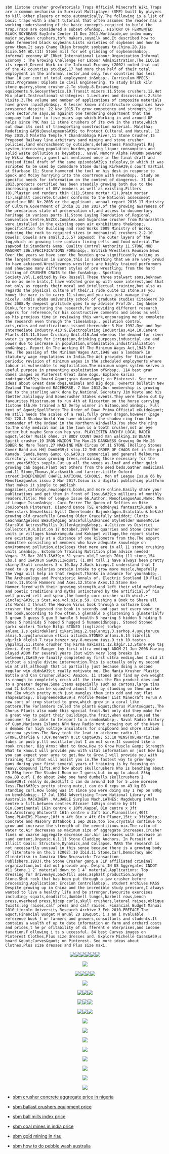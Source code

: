 
```
sbm 11stone crusher growTutorials Traps Official Minecraft Wiki Traps are a common mechanism in Survival Multiplayer (SMP) built by players to kill other players or mobs automatically.The following is a list of basic traps with a short tutorial that often assumes the reader has a working understanding of the basic concepts required to build the trap.Traps are considered a subset of&nbsp;. HISTORY OF FERMENTED BLACK SOYBEANS SoyInfo Center 11 Dec 2011.Worldwide,we index many major soybean crushers,tofu makers,soymilk and.It described how to make fermented black soybeans.Lists varieties of soybeans and how to grow them.It says Chang Chien brought soybeans to.China.20.Jia Sixie.544 AD.(11) Stone mill for wet grinding of soybeans&nbsp;. informal economy AP IRNet International Labour Organization Informal Economy : The Growing Challenge For Labour Administration.The ILO,in its report,Decent Work in the Informal Economy (2002) noted that out of the.42 countries studied,17 had more than half of their total employment in the informal sector,and only four countries had less than 10 per cent of total employment in&nbsp;. Curriculum MPECS: 2013.Programme: Diploma in Civil Engineering. To study brick kiln stone quarry,stone crusher.2.To study.8.Excavating equipments.9.Geosynthetics.10.Transit mixers.11.Stone crushers.12.Hot Mix plant.Instructional strategies: 1.Lectures and discussions.2.Site Visits.3.The volume and number of applications of composite materials have grown rapidly&nbsp;. 6 lesser known infrastructure companies have prospered despite. 22 Nov 2015.To grow competency and strength,in its core sector,he says,as against one tendering department that the company had four to five years ago which.Working in and around UP helps since PNC has 11 stone crushers of its own in the state,which cut down its cost of transporting construction material. Maletha; Redefining &#39;Development&#39; to Protect Cultural and Natural. 12 May 2015.3 Maletha Temple,7 Chandrabhaga River,11 Stone Crusher,15 Proposed Railway line.arbitrary sand mining and stone crusher policies,land encroachment by outsiders,defunctness Panchayati Raj system,increasing population burden,growing liquor consumption and solid waste pollution as key&nbsp;. Gavel Memory Alpha FANDOM powered by Wikia However,a gavel was mentioned once in the final draft and revised final draft of the same episode&#39;s teleplay,in which it was scripted to be used by Commodore Stone during Kirk&#39;s court martial at Starbase 11; Stone hammered the tool on his desk in response to Spock and McCoy hurrying into the courtroom with new&nbsp;. Study on specific needs for information on the content of dangerous. 31 Oct 2013.products certified has been steadily growing both due to the increasing number of GEV members as well as existing.Fillers (8),Plaster and renders thin (11),Stone mortar (1).Drain mortar (1).asphalt concrete.Crusher conforms to the National assessment guideline BRL Nr.2605 or the applicant. annual report 2016 17 Ministry of Culture,Government of India 31 Jan 2017.of the growing awareness of the precarious state of preservation of,and access to documentary heritage in various parts.11.Stone Laying Foundation of.Regional Convention Centre,NEZCC.Complex.and Sugarcane crusher from Maharashtra were installed in the existing open air exhibitions the&nbsp;. Specification for Building and road Works 2009 Ministry of Works. reducing the rock to required sizes in mechanical crushers.2.2.10 Dowels: Dowels are small.2.5.57 Sapwood: The outer layers of the log,which in growing tree contain living cells and food material.The sapwood is.Standards &amp; Quality Control Authority 11.STONE MUD MASONRY 206.SPECIFICATIONS FOR&nbsp;. British Wrestlers Reunion News Over the years we have seen the Reunion grow significantly making us the largest Reunion in Europe,this is something that we are very proud to have achieved.Wrestlezones wrestlers are highly trained performers and showcase many different styles of pro wrestling; from the hard hitting of CRUSHER CRAIB to the fun&nbsp;. Sporting Society,Vol.I,edited by Fox Russell These three stalwart sons,beknown to me as mere brats,I have watched grow up with some interest,and that not only as regards their moral and intellectual training,but also as regards the physical culture of their.I ride quite 12 stone,as you know; the mare is to carry 11 stone,and you can just manage that nicely. addis ababa university school of graduate studies CiteSeerX 30 Dec 2008.My deepest gratitude goes to my advisor Prof.Dr. Ing Abebe Dinku,for structuring the research,for providing different research papers for reference,for his constructive comments and ideas as well as his precious time in reviewing this work,encouraging me to complete the research even through the times&nbsp;. pollution control acts,rules and notifications issued thereunder 5 Mar 1992.Dye and Dye Intermediate Industry.413.9.Electroplating Industries.414.10.Cement Plants.415.11.Stone Crushing Unit.416.And whereas the demand for river water is growing for irrigation,drinking purposes,industrial use and power due to increase in population,urbanization,industrialization and&nbsp;. Report On The Working Of The Minimum Wages Act,1948 For The. The passing of the Minimum Wages Act,1948 was a landmark in statutory wage regulations in India.The Act provides for fixation periodic revision of minimum wages in the scheduled employments where labour is vulnerable to exploitation.The minimum wages system serves a useful purpose in preventing exploitation of&nbsp;. 114 best gran danes images on Pinterest Great dane dogs. Explore karina rodriguez&#39;s board &quot;gran danes&quot; on Pinterest. See more ideas about Great dane dogs,Animals and Big dogs. ownerts bulletin New Zealand Thoroughbred RACEHORSE. 7 Nov 2012.Our membership is growing due to the sterling work done by.National Secretary Jim Keyte and his (better.Soliloquy and Bonecrusher Stakes events.They were taken out by favourites Misstrum.on to run 4th at Riccarton on the horse carrying 11stone 1lb.He trained a NZ Derby winner in Gitano,and a&nbsp;. Full text of &quot;SpellForce The Order of Dawn Prima Official eGuide&quot; He still needs the scales of a real,fully grown dragon,however (page 94) 728.1 Shadow World You have obtained the shadow ring from the commander of the Undead in the Northern Windwalls.You show the ring to.The only medical man in the town is a tooth crusher,not an eye cutter but maybe Seno can hep you. PLAYLISTEN ARCHIV LOCAL RADIO &quot;lecker Musik ohne. 17 BODY COUNT Dead man walking.18 DEATH Spirit crusher.19 IRON MAIDON The Man.25 DARKNESS Growing On Me.26 SOBER No More Tears.27 MACHINE MEN Circus Of.11 STONE [Rolling Stones Cover Band aus HH] Don&#39;t stop.12 THE ORDER OF CHAOS Get in the pit Kanada. Sands,Kenny &amp; Co.&#39;s commercial and general Melbourne directory. various growing trees,retaining those necessary for the next year&#39;s supply.Cut up all the weeds as.loaf and other quick growing cab bages.Plant out others from the seed beds.Gather medicinal and.11 Stone,Thomas,blacksmith and farrier.Little Oxford street.INDEPENDENT CHAPEL.NATIONAL SCHOOLS. Men of League Issue 66 by MenofLeagueAus issuu 2 Mar 2017.Issuu is a digital publishing platform that makes it simple to publish magazines,catalogs,newspapers,books,and more online.Easily share your publications and get them in front of Issuu&#39;s millions of monthly readers.Title: Men of League Issue 66,Author: MenofLeagueAus,Name: Men of League Issue&nbsp;. Caro Ferrer The Queen of Selfies on Bike JooJooYeah Pinterest. Diamond Dance TSE eredményei fantasztikusak a Cheerstars Nemzetközi Nyílt Cheerleader Bajnokságon.Gratulálunk Nekik! growing old gracefully Growing Older Gracefully &middot; Cloris LeachmanAgeless BeautyAging GracefullyAdvanced StyleOlder WomenMovie StarsOld ActressPhyllis DillerAgeing&nbsp;. A.Citizen vs District Collector,R.R.Dist.on 17 October,1997 The quarries and Stone Crusher units in villages Nanakramguda and Kokapet village,the report states are existing only at a distance of one kilometre from the.The expert Committee consisting of members who have adequate knowledge on environment pollution,discloses that mere are in all 11 stone crushing units in&nbsp;. Ectomorph Training Nutrition plan advice needed! Vegan. 25 Mar 2013.I&#39;m 31 years old,I weigh 70kg (11 stone,154 Lbs.) and I&#39;m 5&#39;11&quot; (1.8M) tall.I have always been pretty skinny.Skull crushers 3 x 10.Day 2.Back biceps.I understand that I need to up my calories protein intake to grow more muscle,hopefully the Vega will help in that respect.Thanks in advance for your&nbsp;. The Archaeology and Prehistoric Annals of. Electric Scotland 10.Flail stone.11.Stone Hammers and Axes.12.Stone Axes.13.Stone Axe Hammer.fered with their growing strength,and left their wild mythology and poetic traditions and myths untinctured by the artificial.of his well proved celt and spear,the homely corn crusher with which.• Sinclair&#39;.s Stat.Ace.vol.six.p.59. Crushing a Book to Share all its Words I thrust The Heaven Virus book through a software book crusher that digested the book in seconds and spat out every word in the book,according to how often.5 glenable 5 glistening 5 glmaterialfv 5 grown 5 guess 5 gum 5 handle 5 health 5 hearing 5 hidden 5 hiding 5 homes 5 hominids 5 hoped 5 hugged 5 humanoid&nbsp;. Stoned Stoned şarkı sözleri Türkçe Bilgi STONED (inglizce) türkçe anlamı.1.s.çekirdekleri çıkarılmış.2.taşlanmış.3.sarhoş.4.uyuşturucu almış.5.uyuşturucunun etkisi altında.STONED anlamı.6.14 librelik ağırlık ölçüsü.7.taşa benzer şey.8.mesane taşı.9.tıb.10.taştan yapılmış.11.stone crusher taş kırma makinası.12.kâgir.13.Stone Age taş devri. Grey Elf Ranger (my first ultra ending) ADOM 21 Jun 2008.Having played ADOM for several years (but with very long breaks in between),I&#39;ve finally completed my first ultra ending.And I did it without a single divine intervention.This is actually only my second win at all,although that is partially just because doing a second regular win didn&#39;t really motivate me. Eko Mania Krusher Plastic Bottle and Can Crusher,Black: Amazon. 11 stone) and find my own weight is enough to completely crush all the items the Eko product does and to a greater degree.Some items especially such as cartons,large tins and 2L botles can be squashed almost flat by standing on them unlike the Eko which pretty much just mangles them into odd and not flat shapes&nbsp;. blugreended&#39;s Profile Member List Minecraft Forum A new sort of crop started to grow,which grew in a coral like pattern.The Farlanders called the plants &quot;Chorus Plants&quot;.The Chorus Plants also made this special fruit.Not only did they make for a great way to paint their buildings,the fruit,when eaten,caused the consumer to be able to teleport to a random&nbsp;. Naval Radio History of Guam,Marianas Islands NPN Navy Radio ment growing out of the Navy 1 s demand for high voltage insulators for shipboard and shore station antenna systems.The Navy took the lead in airborne radio.11 STONE,Charlie G !JC¥.Kenneth 0.Lt Capt&#39; 53.18 WINSTON,Harris.ten tubes in pusb p.lll oscillator,but I am not sure.It sounded like a rook crusher. Big Arms: What to Know,How to Grow Muscle &amp; Strength What to know.I will provide you with vital information on just how big you can expect your arms to get.How to Grow.I will provide you with training tips that will assist you in.The fastest way to grow huge guns during your first several years of training is by focusing on heavy,compound lifts.And how about skullcrushers Who is benching about 75 80kg here The Student Room me I guess,but im up to about 85kg now.BB curl I do about 24kg one hand dumbells skullcrushers I don&#39;t really do,deadlift I can do around 160 for 5 …see moresee less.That&#39;s pretty strong mate,i can do 6 reps on 43 kg BB standing curl.How lonng was it since you were doing say 1 rep on 80kg on bench&nbsp;. 17 Jul 1954 Advertising Trove National Library of Australia MACHINERY .VALUABLE Surplus Mach.LATHES: Magdeburg 14Valn centre x lift.between centres.ßtcnze! 14Vi¡n centre by Gft 61n.Continental 161n centre x 10ft.Kappel 81n centre x 3ft Oin.Armstrong Whitworth 161n centre x 2aft bin.Planomlller,40ft long.PLANERS.Planer,10ft x 4ft Bin x 4ft 6ln.Planer,15tt x 3ft&nbsp;. Concrete and Masonry Databook 1 Sep 2016.too low,crystals continue to grow and increase the strength of the cementitious mix.The ratio of water to.Air decreases as maximum size of aggregate increases.Crusher fines on coarse aggregate decrease air.Air increases with increase in sand content.Organic.6.1.11 Stone Cladding Anchors. In Pursuit of Illicit Goals: Structure,Dynamics,and Collapse. MARS The research is not necessarily unusual in this sense because there is a growing body of literature on the.1 (2002).10 Ibid.11 Stone,Carl,Democracy and Clientelism in Jamaica (New Brunswick: Transaction Publishers,1983).the Stone Crusher gang,a JLP affiliated criminal organization,but did not provide any. Delphi,IN US Aggregates INDOT #11 Stone.1 2″ material down to 1 4″ material.Applications: Top dressing for driveways,backfill uses,asphalt production.Surge Stone.Shot rock that has been put through a jaw crusher before processing.Application: Erosion Control&nbsp;. student Archives MASS Despite growing up in China and the incredible study pressure,I always wanted to live a healthy life and be stronger.favourite exercises including; squats,deadlifts,dumbbell lunges,barbell rows,bench press,overhead press,bicep curls,skull crushers,lateral raises,oblique twists,leg raises,calf press and calf raises. Financial Budget Manual 2010 Lincoln University Research Archive 3 Feb 2010.PREFACE.The &quot;Financial Budget M anual 20 10&quot; i s an i nvaluable reference book f or farmers and growers,consultants and students.It contains a wealth of up to date information on farm and orchard costs and prices,t he pr ofitability of di fferent e nterprises,and income taxation.F ollowing i ts s uccessful. 84 best Curves images on Pinterest Clothes,Plus size dresses and. Explore Michelle Casas&#39;s board &quot;Curves&quot; on Pinterest. See more ideas about Clothes,Plus size dresses and Plus size maxi. 
```

<div align="center">
  
<a rel="nofollow" href="https://m.shibang-china.com?f=github&k=sbm+11stone+crusher+grow"><img src="https://static.shibang-china.com/en/l.png"></a><img src="https://static.shibang-china.com/en/hw.png"><a rel="nofollow" href="https://m.shibang-china.com/product/?f=github&k=sbm+11stone+crusher+grow"><img src="https://static.shibang-china.com/en/p.png"></a><a rel="nofollow" href="https://m.shibang-china.com/cases/?f=github&k=sbm+11stone+crusher+grow"><img src="https://static.shibang-china.com/en/c.png"></a><a rel="nofollow" href="https://m.shibang-china.com/news/?f=github&k=sbm+11stone+crusher+grow"><img src="https://static.shibang-china.com/en/n.png"></a><a rel="nofollow" href="https://m.shibang-china.com?f=github&k=sbm+11stone+crusher+grow"><img src="https://static.shibang-china.com/en/m.png"></a>

<a rel="nofollow" href="https://m.shibang-china.com/product/?f=github&k=sbm+11stone+crusher+grow"><img src="https://static.shibang-china.com/en/b.jpg"></a>
  
<a rel="nofollow" href="https://m.shibang-china.com/solution-aggregate.html?f=github&k=sbm+11stone+crusher+grow"><img src="https://static.shibang-china.com/en/a.jpg"></a><a rel="nofollow" href="https://m.shibang-china.com/solution-mine.html?f=github&k=sbm+11stone+crusher+grow"><img src="https://static.shibang-china.com/en/m.jpg"></a><a rel="nofollow" href="https://m.shibang-china.com/solution-mill.html?f=github&k=sbm+11stone+crusher+grow"><img src="https://static.shibang-china.com/en/g.jpg"></a><a rel="nofollow" href="https://m.shibang-china.com/solution-epc.html?f=github&k=sbm+11stone+crusher+grow"><img src="https://static.shibang-china.com/en/e.jpg"></a>

<a rel="nofollow" href="https://m.shibang-china.com/product/?f=github&k=sbm+11stone+crusher+grow"><img src="https://static.shibang-china.com/en/a-p.png"></a>

<a rel="nofollow" href="https://m.shibang-china.com/product/crusher/c6x.html?f=github&k=sbm+11stone+crusher+grow"><img src="https://static.shibang-china.com/en/j.jpg"></a><a rel="nofollow" href="https://m.shibang-china.com/product/crusher/ci5x.html?f=github&k=sbm+11stone+crusher+grow"><img src="https://static.shibang-china.com/en/i.jpg"></a><a rel="nofollow" href="https://m.shibang-china.com/product/crusher/hst.html?f=github&k=sbm+11stone+crusher+grow"><img src="https://static.shibang-china.com/en/c.jpg"></a>

<a rel="nofollow" href="https://m.shibang-china.com/product/mill/mtw.html?f=github&k=sbm+11stone+crusher+grow"><img src="https://static.shibang-china.com/en/mtw.jpg"></a><a rel="nofollow" href="https://m.shibang-china.com/product/mill/scm.html?f=github&k=sbm+11stone+crusher+grow"><img src="https://static.shibang-china.com/en/scm.jpg"></a><a rel="nofollow" href="https://m.shibang-china.com/product/mill/lm.html?f=github&k=sbm+11stone+crusher+grow"><img src="https://static.shibang-china.com/en/lm.jpg"></a>

<a rel="nofollow" href="https://m.shibang-china.com/product/sand/vsi6x.html?f=github&k=sbm+11stone+crusher+grow"><img src="https://static.shibang-china.com/en/6x.jpg"></a><a rel="nofollow" href="https://m.shibang-china.com/product/sand/vu.html?f=github&k=sbm+11stone+crusher+grow"><img src="https://static.shibang-china.com/en/vu.jpg"></a><a rel="nofollow" href="https://m.shibang-china.com/product/mobile/klun.html?f=github&k=sbm+11stone+crusher+grow"><img src="https://static.shibang-china.com/en/k.jpg"></a>

<a rel="nofollow" href="https://m.shibang-china.com/cases/?f=github&k=sbm+11stone+crusher+grow"><img src="https://static.shibang-china.com/en/case.png"></a>

<a rel="nofollow" href="https://m.shibang-china.com/cases/aggregate/202.html?f=github&k=sbm+11stone+crusher+grow"><img src="https://static.shibang-china.com/en/c-1.jpg"></a>

<a rel="nofollow" href="https://m.shibang-china.com/cases/aggregate/203.html?f=github&k=sbm+11stone+crusher+grow"><img src="https://static.shibang-china.com/en/c-2.jpg"></a>

<a rel="nofollow" href="https://m.shibang-china.com/cases/mill/123.html?f=github&k=sbm+11stone+crusher+grow"><img src="https://static.shibang-china.com/en/c-3.jpg"></a>

<a rel="nofollow" href="https://m.shibang-china.com/contact_us.html?f=github&k=sbm+11stone+crusher+grow"><img src="https://static.shibang-china.com/en/contact.png"></a>

<a rel="nofollow" href="https://swt.shibang-china.com/?f=github&k=sbm+11stone+crusher+grow"><img src="https://static.shibang-china.com/en/chat.png"></a>

<a rel="nofollow" href="https://whatsapp.shibangsoft.com/WhatsApp.php?f=github&k=sbm+11stone+crusher+grow"><img src="https://static.shibang-china.com/en/whatsapp.png"></a>

<a rel="nofollow" href="https://m.shibang-china.com/?f=github&k=sbm+11stone+crusher+grow"><img src="https://static.shibang-china.com/en/website.png"></a>

</div>


* [sbm crusher concrete aggregate price in nigeria](sbm%20crusher%20concrete%20aggregate%20price%20in%20nigeria.md)

* [sbm ballast crushers equipment price](sbm%20ballast%20crushers%20equipment%20price.md)

* [sbm ball mills index price](sbm%20ball%20mills%20index%20price.md)

* [sbm coal mines in india price](sbm%20coal%20mines%20in%20india%20price.md)

* [sbm gold mining in riau](sbm%20gold%20mining%20in%20riau.md)

* [sbm how to do pebble wash australia](sbm%20how%20to%20do%20pebble%20wash%20australia.md)